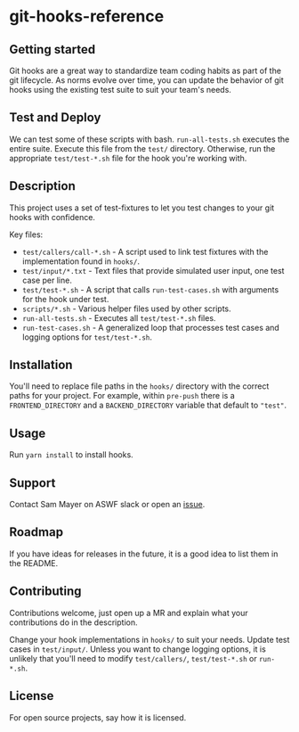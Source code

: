 # git-hooks-reference

## Getting started

Git hooks are a great way to standardize team coding habits as part of the git lifecycle.
As norms evolve over time, you can update the behavior of git hooks using the existing test suite to suit your team's needs.

## Test and Deploy

We can test some of these scripts with bash. 
`run-all-tests.sh` executes the entire suite.
Execute this file from the `test/` directory.
Otherwise, run the appropriate `test/test-*.sh` file for the hook you're working with.

## Description

This project uses a set of test-fixtures to let you test changes to your git hooks with confidence.

Key files:

* `test/callers/call-*.sh` - A script used to link test fixtures with the implementation found in `hooks/`.
* `test/input/*.txt` - Text files that provide simulated user input, one test case per line.
* `test/test-*.sh` - A script that calls `run-test-cases.sh` with arguments for the hook under test.
* `scripts/*.sh` - Various helper files used by other scripts.
* `run-all-tests.sh` - Executes all `test/test-*.sh` files.
* `run-test-cases.sh` - A generalized loop that processes test cases and logging options for `test/test-*.sh`.

## Installation

You'll need to replace file paths in the `hooks/` directory with the correct paths for your project.
For example, within `pre-push` there is a `FRONTEND_DIRECTORY` and a `BACKEND_DIRECTORY` variable that default to `"test"`.

## Usage

Run `yarn install` to install hooks.


## Support

Contact Sam Mayer on ASWF slack or open an [issue](https://gitlab.create.army.mil/samuel.a.mayer5.ctr/git-hooks-reference/-/issues).

## Roadmap

If you have ideas for releases in the future, it is a good idea to list them in the README.

## Contributing

Contributions welcome, just open up a MR and explain what your contributions do in the description.

Change your hook implementations in `hooks/` to suit your needs.
Update test cases in `test/input/`.
Unless you want to change logging options, it is unlikely that you'll need to modify `test/callers/`, `test/test-*.sh` or `run-*.sh`.

## License

For open source projects, say how it is licensed.
